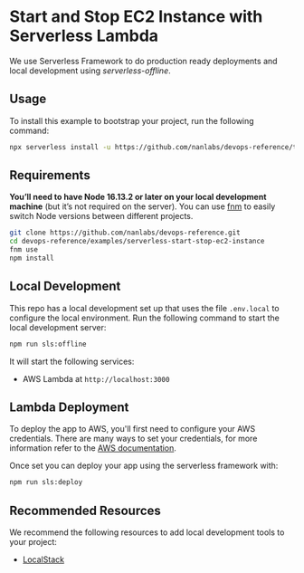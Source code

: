 # Start and Stop EC2 Instance with Serverless Lambda

We use Serverless Framework to do production ready deployments and local development using
*serverless-offline*.

## Usage

To install this example to bootstrap your project, run the following command:

```sh
npx serverless install -u https://github.com/nanlabs/devops-reference/tree/main/examples/serverless-start-stop-ec2-instance -n my-project
```

## Requirements

**You’ll need to have Node 16.13.2 or later on your local development machine** (but it’s not required on the server). You can use [fnm](https://github.com/Schniz/fnm) to easily switch Node versions between different projects.

```sh
git clone https://github.com/nanlabs/devops-reference.git
cd devops-reference/examples/serverless-start-stop-ec2-instance
fnm use
npm install
```

## Local Development

This repo has a local development set up that uses the file `.env.local` to configure the local environment.
Run the following command to start the local development server:

```sh
npm run sls:offline
```

It will start the following services:

- AWS Lambda at `http://localhost:3000`

## Lambda Deployment

To deploy the app to AWS, you'll first need to configure your AWS credentials. There are many ways
to set your credentials, for more information refer to the [AWS documentation](https://docs.aws.amazon.com/cli/latest/userguide/cli-configure-quickstart.html).

Once set you can deploy your app using the serverless framework with:

```sh
npm run sls:deploy
```

## Recommended Resources

We recommend the following resources to add local development tools to your project:

- [LocalStack](https://github.com/nanlabs/devops-reference/tree/main/examples/docker/localstack/)
